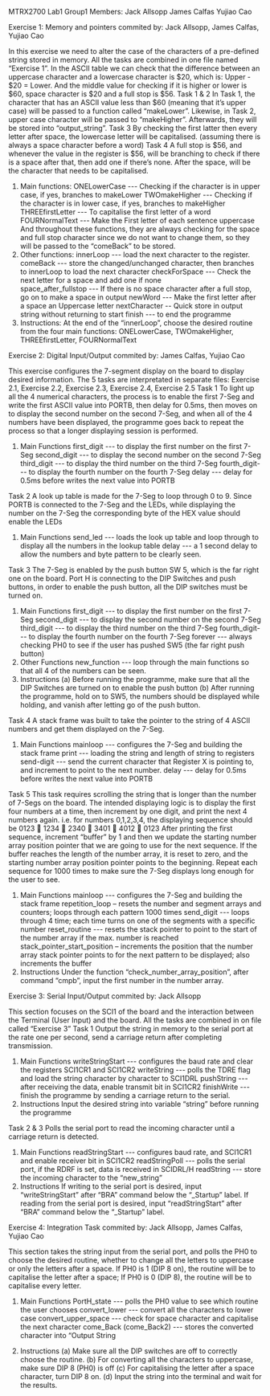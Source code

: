 MTRX2700 Lab1 Group1
Members:
Jack Allsopp
James Calfas
Yujiao Cao


Exercise 1: Memory and pointers
commited by: Jack Allsopp, James Calfas, Yujiao Cao

In this exercise we need to alter the case of the characters of a pre-defined string stored in memory. All the tasks are combined in one file named “Exercise 1”. In the ASCII table we can check that the difference between an uppercase character and a lowercase character is $20, which is: Upper - $20 = Lower. And the middle value for checking if it is higher or lower is $60, space character is $20 and a full stop is $56.
Task 1 & 2
In Task 1, the character that has an ASCII value less than $60 (meaning that it’s upper case) will be passed to a function called “makeLower”. Likewise, in Task 2, upper case character will be passed to “makeHigher”. Afterwards, they will be stored into “output_string”.
Task 3
By checking the first latter then every letter after space, the lowercase letter will be capitalised. (assuming there is always a space character before a word)
Task 4
A full stop is $56, and whenever the value in the register is $56, will be branching to check if there is a space after that, then add one if there’s none. After the space, will be the character that needs to be capitalised.

  1.	Main functions:
ONELowerCase --- Checking if the character is in upper case, if yes, branches to makeLower
TWOmakeHigher --- Checking if the character is in lower case, if yes, branches to makeHigher
THREEfirstLetter --- To capitalise the first letter of a word
FOURNormalText --- Make the First letter of each sentence uppercase
And throughout these functions, they are always checking for the space and full stop character since we do not want to change them, so they will be passed to the “comeBack” to be stored.
  2.	Other functions:
innerLoop --- load the next character to the register. 
comeBack --- store the changed/unchanged character, then branches to innerLoop to load the next character 
checkForSpace --- Check the next letter for a space and add one if none            
space_after_fullstop --- If there is no space character after a full stop, go on to make a space in output
newWord --- Make the first letter after a space an Uppercase letter
nextCharacter -- Quick store in output string without returning to start
finish --- to end the programme
  3.	Instructions:
At the end of the “innerLoop”, choose the desired routine from the four main functions: ONELowerCase, TWOmakeHigher, THREEfirstLetter, FOURNormalText


Exercise 2: Digital Input/Output
commited by: James Calfas, Yujiao Cao

This exercise configures the 7-segment display on the board to display desired information.
The 5 tasks are interpretated in separate files: 
Exercise 2.1, Exercise 2.2, Exercise 2.3, Exercise 2.4, Exercise 2.5
Task 1
To light up all the 4 numerical characters, the process is to enable the first 7-Seg and write the first ASCII value into PORTB, then delay for 0.5ms, then moves on to display the second number on the second 7-Seg, and when all of the 4 numbers have been displayed, the programme goes back to repeat the process so that a longer displaying session is performed.
  1.	Main Functions
first_digit --- to display the first number on the first 7-Seg
second_digit --- to display the second number on the second 7-Seg
third_digit --- to display the third number on the third 7-Seg
fourth_digit--- to display the fourth number on the fourth 7-Seg
delay --- delay for 0.5ms before writes the next value into PORTB

Task 2
A look up table is made for the 7-Seg to loop through 0 to 9. Since PORTB is connected to the 7-Seg and the LEDs, while displaying the number on the 7-Seg the corresponding byte of the HEX value should enable the LEDs
1.	Main Functions
send_led --- loads the look up table and loop through to display all the numbers in the lookup table
delay --- a 1 second delay to allow the numbers and byte pattern to be clearly seen.

Task 3
The 7-Seg is enabled by the push button SW 5, which is the far right one on the board. Port H is connecting to the DIP Switches and push buttons, in order to enable the push button, all the DIP switches must be turned on.
  1.	Main Functions
first_digit --- to display the first number on the first 7-Seg
second_digit --- to display the second number on the second 7-Seg
third_digit --- to display the third number on the third 7-Seg
fourth_digit--- to display the fourth number on the fourth 7-Seg
forever --- always checking PH0 to see if the user has pushed SW5 (the far right push button)
  2.	Other Functions
new_function --- loop through the main functions so that all 4 of the numbers can be seen.
  3.	Instructions
(a)	Before running the programme, make sure that all the DIP Switches are turned on to enable the push button
(b)	After running the programme, hold on to SW5, the numbers should be displayed while holding, and vanish after letting go of the push button.

Task 4
A stack frame was built to take the pointer to the string of 4 ASCII numbers and get them displayed on the 7-Seg.
1.	Main Functions
mainloop --- configures the 7-Seg and building the stack frame
print --- loading the string and length of string to registers
send-digit --- send the current character that Register X is pointing to, and increment to point to the next number.
delay --- delay for 0.5ms before writes the next value into PORTB

Task 5
This task requires scrolling the string that is longer than the number of 7-Segs on the board. The intended displaying logic is to display the first four numbers at a time, then increment by one digit, and print the next 4 numbers again.
i.e. for numbers 0,1,2,3,4, the displaying sequence should be 0123  1234  2340  3401  4012  0123
After printing the first sequence, increment “buffer” by 1 and then we update the starting number array position pointer that we are going to use for the next sequence. If the buffer reaches the length of the number array, it is reset to zero, and the starting number array position pointer points to the beginning.
Repeat each sequence for 1000 times to make sure the 7-Seg displays long enough for the user to see.
  1.	Main Functions
mainloop --- configures the 7-Seg and building the stack frame
repetition_loop – resets the number and segment arrays and counters; loops through each pattern 1000 times
send_digit --- loops through 4 time; each time turns on one of the segments with a specific number
reset_routine --- resets the stack pointer to point to the start of the number array if the max. number is reached
stack_pointer_start_position – increments the position that the number array stack pointer points to for the next pattern to be displayed; also increments the buffer
  2.	Instructions
Under the function “check_number_array_position”, after command “cmpb”, input the first number in the number array.


Exercise 3: Serial Input/Output
commited by: Jack Allsopp

This section focuses on the SCI1 of the board and the interaction between the Terminal (User Input) and the board. All the tasks are combined in on file called “Exercise 3”
Task 1
Output the string in memory to the serial port at the rate one per second, send a carriage return after completing transmission.
  1.	Main Functions
writeStringStart --- configures the baud rate and clear the registers SCI1CR1 and SCI1CR2
writeString --- polls the TDRE flag and load the string character by character to SCI1DRL
pushString --- after receiving the data, enable transmit bit in SCI1CR2
finishWrite --- finish the programme by sending a carriage return to the serial.
  2.	Instructions
Input the desired string into variable “string” before running the programme

Task 2 & 3
Polls the serial port to read the incoming character until a carriage return is detected.
  1.	Main Functions
readStringStart --- configures baud rate, and SCI1CR1 and enable receiver bit in SCI1CR2
readStringPoll --- polls the serial port, if the RDRF is set, data is received in SCIDRL/H
readString --- store the incoming character to the “new_string”
  2.	Instructions
If writing to the serial port is desired, input “writeStringStart” after “BRA” command below the “_Startup” label.
If reading from the serial port is desired, input “readStringStart” after “BRA” command below the “_Startup” label.


Exercise 4: Integration Task
commited by: Jack Allsopp, James Calfas, Yujiao Cao

This section takes the string input from the serial port, and polls the PH0 to choose the desired routine, whether to change all the letters to uppercase or only the letters after a space.
If PH0 is 1 (DIP 8 on), the routine will be to capitalise the letter after a space; If PH0 is 0 (DIP 8), the routine will be to capitalise every letter.
  1.	Main Functions
PortH_state --- polls the PH0 value to see which routine the user chooses
convert_lower --- convert all the characters to lower case
convert_upper_space --- check for space character and capitalise the next character 
come_Back (come_Back2) --- stores the converted character into “Output String

  2.	Instructions
(a)	Make sure all the DIP switches are off to correctly choose the routine.
(b)	For converting all the characters to uppercase, make sure DIP 8 (PH0) is off
(c)	For capitalising the letter after a space character, turn DIP 8 on.
(d)	Input the string into the terminal and wait for the results.











